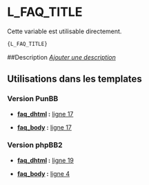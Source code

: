 # L_FAQ_TITLE


Cette variable est utilisable directement.

```html
{L_FAQ_TITLE}
```

##Description
[*Ajouter une description*](https://fa-tvars.appspot.com/var/L_FAQ_TITLE)

## Utilisations dans les templates

### Version PunBB

* __[faq_dhtml](../tpl/var/punbb/faq_dhtml.md#readme) :__ [ligne 17](../tpl/src/punbb/faq_dhtml.tpl#L17)

* __[faq_body](../tpl/var/punbb/faq_body.md#readme) :__ [ligne 17](../tpl/src/punbb/faq_body.tpl#L17)

### Version phpBB2

* __[faq_dhtml](../tpl/var/subsilver/faq_dhtml.md#readme) :__ [ligne 19](../tpl/src/subsilver/faq_dhtml.tpl#L19)

* __[faq_body](../tpl/var/subsilver/faq_body.md#readme) :__ [ligne 4](../tpl/src/subsilver/faq_body.tpl#L4)